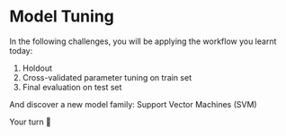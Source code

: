 # Model Tuning

In the following challenges, you will be applying the workflow you learnt today:

1. Holdout
2. Cross-validated parameter tuning on train set
3. Final evaluation on test set

And discover a new model family: Support Vector Machines (SVM)

Your turn 🚀
